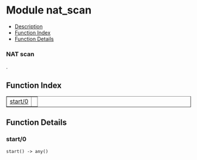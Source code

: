 

# Module nat_scan #
* [Description](#description)
* [Function Index](#index)
* [Function Details](#functions)



### <a name="NAT_scan">NAT scan</a> ###
.

<a name="index"></a>

## Function Index ##


<table width="100%" border="1" cellspacing="0" cellpadding="2" summary="function index"><tr><td valign="top"><a href="#start-0">start/0</a></td><td></td></tr></table>


<a name="functions"></a>

## Function Details ##

<a name="start-0"></a>

### start/0 ###

`start() -> any()`

